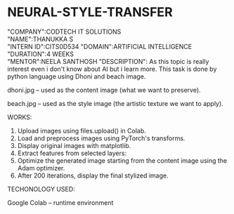 # NEURAL-STYLE-TRANSFER 
"COMPANY":CODTECH IT SOLUTIONS      
"NAME":THANUKKA S  
"INTERN ID":CITS0D534
"DOMAIN":ARTIFICIAL INTELLIGENCE 
"DURATION":4 WEEKS     
"MENTOR":NEELA SANTHOSH
"DESCRIPTION": As this topic is really interest even i don't know about AI but i learn more.
This task is done by python language using Dhoni and beach image.

dhoni.jpg – used as the content image (what we want to preserve).

beach.jpg – used as the style image (the artistic texture we want to apply).

WORKS:

1. Upload images using files.upload() in Colab.
2. Load and preprocess images using PyTorch's transforms.
3. Display original images with matplotlib.
4. Extract features from selected layers:
5. Optimize the generated image starting from the content image using the Adam optimizer.
6. After 200 iterations, display the final stylized image.

TECHONOLOGY USED:

Google Colab – runtime environment
